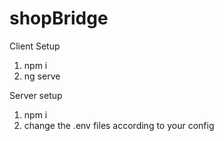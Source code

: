 # shopBridge

Client Setup
1) npm i
2) ng serve

Server setup
1) npm i
2) change the .env files according to your config
